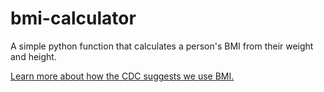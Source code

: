 # bmi-calculator
A simple python function that calculates a person's BMI from their weight and height. 

[Learn more about how the CDC suggests we use BMI.](https://www.cdc.gov/obesity/adult/defining.html)
